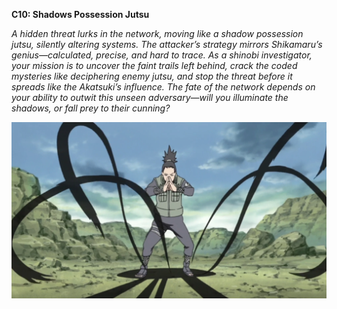 **C10: Shadows Possession Jutsu**

*A hidden threat lurks in the network, moving like a shadow possession jutsu, silently altering systems. The attacker’s strategy mirrors Shikamaru’s genius—calculated, precise, and hard to trace. As a shinobi investigator, your mission is to uncover the faint trails left behind, crack the coded mysteries like deciphering enemy jutsu, and stop the threat before it spreads like the Akatsuki’s influence. The fate of the network depends on your ability to outwit this unseen adversary—will you illuminate the shadows, or fall prey to their cunning?*

![image.png](images/image%2012.png)